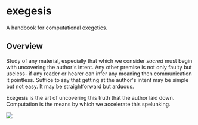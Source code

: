 # exegesis
A handbook for computational exegetics.

## Overview

Study of any material, especially that which we consider _sacred_ must begin with uncovering the author's intent.
Any other premise is not only faulty but useless- if any reader or hearer can infer any meaning then communication it pointless.
Suffice to say that getting at the author's intent may be simple but not easy.
It may be straightforward but arduous.

Exegesis is the art of uncovering this truth that the author laid down.
Computation is the means by which we accelerate this spelunking.


<a href="https://creativecommons.org/licenses/by-nc-nd/4.0/">
  <img src="https://mirrors.creativecommons.org/presskit/buttons/88x31/png/by-nc-nd.png" />
</a>
